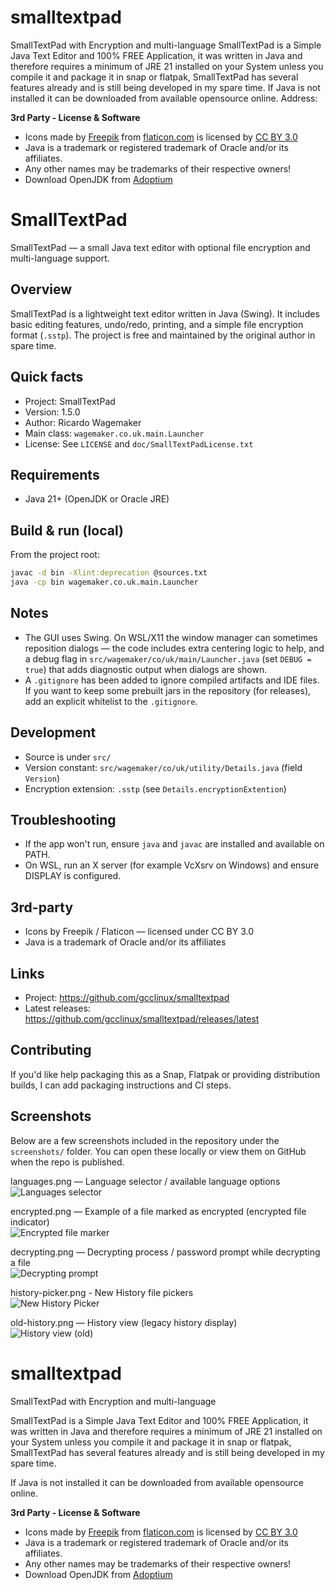 # smalltextpad
SmallTextPad with Encryption and multi-language
SmallTextPad is a Simple Java Text Editor and 100% FREE Application, it was written in Java and therefore requires a minimum of JRE 21 installed on your System unless you compile it and package it in snap or flatpak, SmallTextPad has several features already and is still being developed in my spare time.
If Java is not installed it can be downloaded from available opensource online. 
Address: 
<p><strong>3rd Party - License & Software</strong></p>

<ul>
<li>Icons made by <a href="http://www.freepik.com">Freepik</a> from <a href="http://www.flaticon.com/">flaticon.com</a> is licensed by <a href="http://creativecommons.org/licenses/by/3.0/"><g class="gr_ gr_4 gr-alert gr_spell gr_inline_cards gr_run_anim ContextualSpelling ins-del multiReplace" id="4" data-gr-id="4">CC BY</g> 3.0</a></li>
<li>Java is a trademark or registered trademark of Oracle and/or its affiliates.</li>
<li>Any other names may be trademarks of their respective owners!</li>
<li> Download OpenJDK from <a href="https://adoptium.net/">Adoptium</a></li>
</ul>

# SmallTextPad

SmallTextPad — a small Java text editor with optional file encryption and multi-language support.

## Overview

SmallTextPad is a lightweight text editor written in Java (Swing). It includes basic editing features, undo/redo, printing, and a simple file encryption format (`.sstp`). The project is free and maintained by the original author in spare time.

## Quick facts

- Project: SmallTextPad
- Version: 1.5.0
- Author: Ricardo Wagemaker
- Main class: `wagemaker.co.uk.main.Launcher`
- License: See `LICENSE` and `doc/SmallTextPadLicense.txt`

## Requirements

- Java 21+ (OpenJDK or Oracle JRE)

## Build & run (local)

From the project root:

```bash
javac -d bin -Xlint:deprecation @sources.txt
java -cp bin wagemaker.co.uk.main.Launcher
```

## Notes

- The GUI uses Swing. On WSL/X11 the window manager can sometimes reposition dialogs — the code includes extra centering logic to help, and a debug flag in `src/wagemaker/co/uk/main/Launcher.java` (set `DEBUG = true`) that adds diagnostic output when dialogs are shown.
- A `.gitignore` has been added to ignore compiled artifacts and IDE files. If you want to keep some prebuilt jars in the repository (for releases), add an explicit whitelist to the `.gitignore`.

## Development

- Source is under `src/`
- Version constant: `src/wagemaker/co/uk/utility/Details.java` (field `Version`)
- Encryption extension: `.sstp` (see `Details.encryptionExtention`)

## Troubleshooting

- If the app won't run, ensure `java` and `javac` are installed and available on PATH.
- On WSL, run an X server (for example VcXsrv on Windows) and ensure DISPLAY is configured.

## 3rd-party

- Icons by Freepik / Flaticon — licensed under CC BY 3.0
- Java is a trademark of Oracle and/or its affiliates

## Links

- Project: https://github.com/gcclinux/smalltextpad
- Latest releases: https://github.com/gcclinux/smalltextpad/releases/latest

## Contributing

If you'd like help packaging this as a Snap, Flatpak or providing distribution builds, I can add packaging instructions and CI steps.

## Screenshots

Below are a few screenshots included in the repository under the `screenshots/` folder. You can open these locally or view them on GitHub when the repo is published.

languages.png — Language selector / available language options   
![Languages selector](screenshots/languages.png)
   
encrypted.png — Example of a file marked as encrypted (encrypted file indicator)   
![Encrypted file marker](screenshots/encrypted.png)   

decrypting.png — Decrypting process / password prompt while decrypting a file   
![Decrypting prompt](screenshots/decrypting.png)   
   
history-picker.png -  New History file pickers   
![New History Picker](screenshots/history-picker.png)   

old-history.png — History view (legacy history display)   
![History view (old)](screenshots/old-history.png)   

# smalltextpad

SmallTextPad with Encryption and multi-language

SmallTextPad is a Simple Java Text Editor and 100% FREE Application, it was written in Java and therefore requires a minimum of JRE 21 installed on your System unless you compile it and package it in snap or flatpak, SmallTextPad has several features already and is still being developed in my spare time.

If Java is not installed it can be downloaded from available opensource online. 

<p><strong>3rd Party - License & Software</strong></p>

<ul>
<li>Icons made by <a href="http://www.freepik.com">Freepik</a> from <a href="http://www.flaticon.com/">flaticon.com</a> is licensed by <a href="http://creativecommons.org/licenses/by/3.0/"><g class="gr_ gr_4 gr-alert gr_spell gr_inline_cards gr_run_anim ContextualSpelling ins-del multiReplace" id="4" data-gr-id="4">CC BY</g> 3.0</a></li>
<li>Java is a trademark or registered trademark of Oracle and/or its affiliates.</li>
<li>Any other names may be trademarks of their respective owners!</li>
<li> Download OpenJDK from <a href="https://adoptium.net/">Adoptium</a></li>
</ul>
